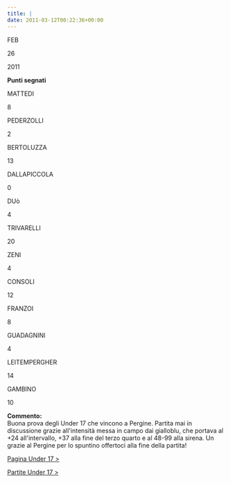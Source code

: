 ```yaml
---
title: |
date: 2011-03-12T00:22:36+00:00
---
```

FEB

26

2011

**Punti segnati**

MATTEDI

8

PEDERZOLLI

2

BERTOLUZZA

13

DALLAPICCOLA

0

DUò

4

TRIVARELLI

20

ZENI

4

CONSOLI

12

FRANZOI

8

GUADAGNINI

4

LEITEMPERGHER

14

GAMBINO

10

**Commento:**  
Buona prova degli Under 17 che vincono a Pergine. Partita mai in discussione grazie all'intensità messa in campo dai gialloblu, che portava al +24 all'intervallo, +37 alla fine del terzo quarto e al 48-99 alla sirena. Un grazie al Pergine per lo spuntino offertoci alla fine della partita!

[Pagina Under 17 >](http://www.basketgardolo.it/under-17)

[Partite Under 17 >](http://www.basketgardolo.it/?tag=under-17&cat=11)